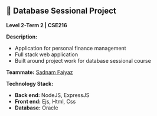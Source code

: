 ## 🚀 **Database Sessional Project**  
**Level 2-Term 2 | CSE216**  

**Description:**
- Application for personal finance management
- Full stack web application
- Built around project work for database sessional course

**Teammate:** [Sadnam Faiyaz](https://github.com/faiyaz29101)

**Technology Stack:**
- **Back end:** NodeJS, ExpressJS
- **Front end:** Ejs, Html, Css
- **Database:** Oracle
